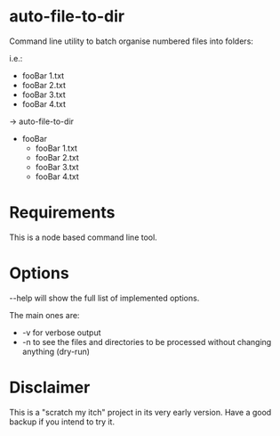 auto-file-to-dir
================

Command line utility to batch organise numbered files into folders:

i.e.:
- fooBar 1.txt
- fooBar 2.txt
- fooBar 3.txt
- fooBar 4.txt

-> auto-file-to-dir 

- fooBar
    -  fooBar 1.txt
    -  fooBar 2.txt
    -  fooBar 3.txt
    -  fooBar 4.txt

# Requirements

This is a node based command line tool.

# Options

--help will show the full list of implemented options.

The main ones are:

- -v for verbose output
- -n to see the files and directories to be processed without changing anything (dry-run)

# Disclaimer

This is a "scratch my itch" project in its very early version. Have a good backup if you intend to try it.

